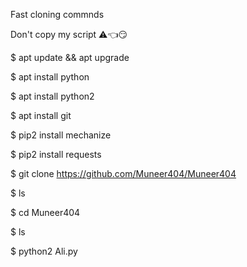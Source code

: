 Fast cloning commnds 

Don't copy my script ⚠️👈😏

$ apt update && apt upgrade

$ apt install python

$ apt install python2

$ apt install git

$ pip2 install mechanize

$ pip2 install requests

$ git clone https://github.com/Muneer404/Muneer404

$ ls

$ cd Muneer404

$ ls

$ python2 Ali.py
